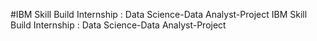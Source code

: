 #IBM Skill Build Internship : Data Science-Data Analyst-Project
IBM Skill Build Internship : Data Science-Data Analyst-Project
